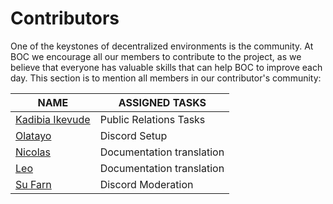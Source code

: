 # Contributors

One of the keystones of decentralized environments is the community. At BOC we encourage all our members to contribute to the project, as we believe that everyone has valuable skills that can help BOC to improve each day. This section is to mention all members in our contributor's community:

| NAME        | ASSIGNED TASKS                         |
| ----------- | ----------------------------------- |
| [Kadibia Ikevude](https://twitter.com/Mr_kadibia)| Public Relations Tasks|
| [Olatayo](https://twitter.com/AasaTahir) | Discord Setup |
| [Nicolas]() | Documentation translation |
| [Leo]() | Documentation translation |
| [Su Farn]() | Discord Moderation |
